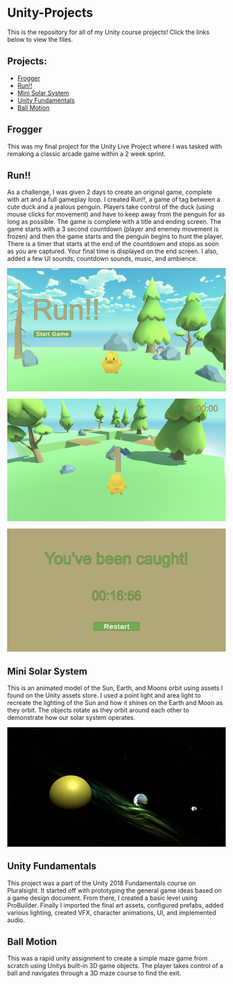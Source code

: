 # Unity-Projects
This is the repository for all of my Unity course projects! Click the links below to view the files.
## Projects:
- <a href="" target="_blank">Frogger</a>
- <a href="https://github.com/alvarezsound/Unity-Projects/tree/main/Run" target="_blank">Run!!</a>
- <a href="https://github.com/alvarezsound/Unity-Projects/tree/main/Mini_Solar_System" target="_blank">Mini Solar System</a>
- <a href="https://github.com/alvarezsound/Unity-Projects/tree/main/Unity_Fundamentals" target="_blank">Unity Fundamentals</a>
- <a href="https://github.com/alvarezsound/Unity-Projects/tree/main/Ball_Motion" target="_blank">Ball Motion</a>

## Frogger
This was my final project for the Unity Live Project where I was tasked with remaking a classic arcade game within a 2 week sprint. 

## Run!!
As a challenge, I was given 2 days to create an original game, complete with art and a full gameplay loop. I created Run!!, a game of tag between a cute duck and a jealous penguin. Players take control of the duck (using mouse clicks for movement) and have to keep away from the penguin for as long as possible. The game is complete with a title and ending screen. The game starts with a 3 second countdown (player and enemey movement is frozen) and then the game starts and the penguin begins to hunt the player. There is a timer that starts at the end of the countdown and stops as soon as you are captured. Your final time is displayed on the end screen. I also, added a few UI sounds, countdown sounds, music, and ambience.

![Run Pic](/Images/Run_Title.png)

![Run Pic](/Images/Run_Countdown.png)

![Run Pic](/Images/Run_GameOver.png)
## Mini Solar System
This is an animated model of the Sun, Earth, and Moons orbit using assets I found on the Unity assets store. I used a point light and area light to recreate the lighting of the Sun and how it shines on the Earth and Moon as they orbit. The objects rotate as they orbit around each other to demonstrate how our solar system operates.

![Solar System](/Images/MiniSolarSystem.png)

## Unity Fundamentals
This project was a part of the Unity 2018 Fundamentals course on Pluralsight. It started off with prototyping the general game ideas based on a game design document. From there, I created a basic level using ProBuilder. Finally I imported the final art assets, configured prefabs, added various lighting, created VFX, character animations, UI, and implemented audio.

## Ball Motion
This was a rapid unity assignment to create a simple maze game from scratch using Unitys built-in 3D game objects. The player takes control of a ball and navigates through a 3D maze course to find the exit.




